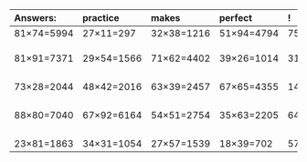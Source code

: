 | Answers: | practice | makes | perfect | ! |
| :--- | :--- | :--- | :--- | :--- |
| 81×74=5994 | 27×11=297 | 32×38=1216 | 51×94=4794 | 75×66=4950 | 
|   |   |   |   |   | 
|   |   |   |   |   | 
|   |   |   |   |   | 
| 81×91=7371 | 29×54=1566 | 71×62=4402 | 39×26=1014 | 31×63=1953 | 
|   |   |   |   |   | 
|   |   |   |   |   | 
|   |   |   |   |   | 
|   |   |   |   |   | 
| 73×28=2044 | 48×42=2016 | 63×39=2457 | 67×65=4355 | 14×62=868 | 
|   |   |   |   |   | 
|   |   |   |   |   | 
|   |   |   |   |   | 
|   |   |   |   |   | 
| 88×80=7040 | 67×92=6164 | 54×51=2754 | 35×63=2205 | 64×24=1536 | 
|   |   |   |   |   | 
|   |   |   |   |   | 
|   |   |   |   |   | 
|   |   |   |   |   | 
| 23×81=1863 | 34×31=1054 | 27×57=1539 | 18×39=702 | 57×17=969 | 
